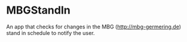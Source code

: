 # MBGStandIn
An app that checks for changes in the MBG (http://mbg-germering.de) stand in schedule to notify the user.
